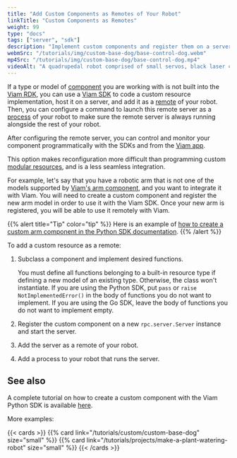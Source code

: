 ```yaml
---
title: "Add Custom Components as Remotes of Your Robot"
linkTitle: "Custom Components as Remotes"
weight: 99
type: "docs"
tags: ["server", "sdk"]
description: "Implement custom components and register them on a server configured as a remote of your robot."
webmSrc: "/tutorials/img/custom-base-dog/base-control-dog.webm"
mp4Src: "/tutorials/img/custom-base-dog/base-control-dog.mp4"
videoAlt: "A quadrupedal robot comprised of small servos, black laser cut acrylic, and with ultrasonic sensors for eyes, walks forward, backward, and turns from side to side on a desk. Next to it is a laptop with the robot's Control tab on the Viam app open in a browser window."
---
```


If a type or model of [component](/components) you are working with is not built into the [Viam RDK](/internals/rdk), you can use a [Viam SDK](/program/sdk-as-client) to code a custom resource implementation, host it on a server, and add it as a [remote](/manage/parts-and-remotes) of your robot.
Then, you can configure a command to launch this remote server as a [process](/appendix/glossary/#term-process) of your robot to make sure the remote server is always running alongside the rest of your robot.

After configuring the remote server, you can control and monitor your component programmatically with the SDKs and from the [Viam app](https://app.viam.com/).

This option makes reconfiguration more difficult than programming custom [modular resources](/program/extend/modular-resources), and is a less seamless integration.

For example, let's say that you have a robotic arm that is not one of the models supported by [Viam's arm component](/components/arm/), and you want to integrate it with Viam.
You will need to create a custom component and register the new arm model in order to use it with the Viam SDK.
Once your new arm is registered, you will be able to use it remotely with Viam.

{{% alert title="Tip" color="tip" %}}
Here is an example of [how to create a custom arm component in the Python SDK documentation](https://python.viam.dev/examples/example.html#subclass-a-component).
{{% /alert %}}

To add a custom resource as a remote:

1. Subclass a component and implement desired functions.

    You must define all functions belonging to a built-in resource type if defining a new model of an existing type.
    Otherwise, the class won't instantiate.
    If you are using the Python SDK, put `pass` or `raise NotImplementedError()` in the body of functions you do not want to implement.
    If you are using the Go SDK, leave the body of functions you do not want to implement empty.

2. Register the custom component on a new `rpc.server.Server` instance and start the server.
3. Add the server as a remote of your robot.
4. Add a process to your robot that runs the server.

## See also

A complete tutorial on how to create a custom component with the Viam Python SDK is available [here](https://python.viam.dev/examples/example.html#create-custom-components).

More examples:

{{< cards >}}
    {{% card link="/tutorials/custom/custom-base-dog" size="small" %}}
    {{% card link="/tutorials/projects/make-a-plant-watering-robot" size="small" %}}
{{< /cards >}}
